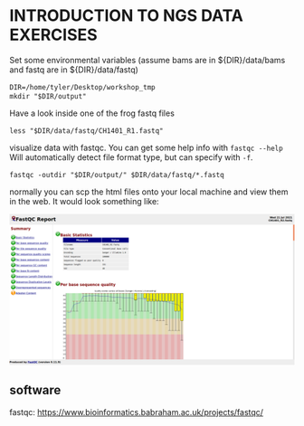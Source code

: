 INTRODUCTION TO NGS DATA EXERCISES
==================================

Set some environmental variables (assume bams are in ${DIR}/data/bams and fastq are in ${DIR}/data/fastq)

	DIR=/home/tyler/Desktop/workshop_tmp
	mkdir "$DIR/output"

Have a look inside one of the frog fastq files

	less "$DIR/data/fastq/CH1401_R1.fastq"

visualize data with fastqc. You can get some help info with `fastqc --help`
Will automatically detect file format type, but can specify with `-f`.

	fastqc -outdir "$DIR/output/" $DIR/data/fastq/*.fastq

normally you can scp the html files onto your local machine and view them in the web. It would look something like:

![fastq_preclean_example](./ngs_intro_exercises/outputs/CH1401_R2_before.png)

## software
fastqc: https://www.bioinformatics.babraham.ac.uk/projects/fastqc/
